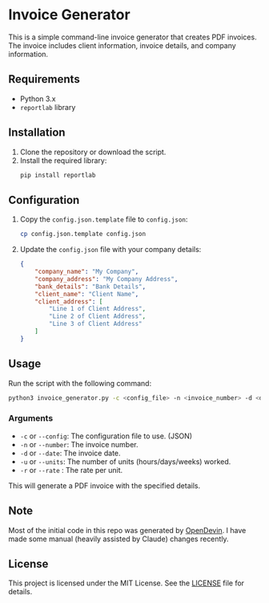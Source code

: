 # Invoice Generator

This is a simple command-line invoice generator that creates PDF invoices. The invoice includes client information, invoice details, and company information.

## Requirements

- Python 3.x
- `reportlab` library

## Installation

1. Clone the repository or download the script.
2. Install the required library:
   ```bash
   pip install reportlab
   ```

## Configuration

1. Copy the `config.json.template` file to `config.json`:
   ```bash
   cp config.json.template config.json
   ```

2. Update the `config.json` file with your company details:
   ```json
   {
       "company_name": "My Company",
       "company_address": "My Company Address",
       "bank_details": "Bank Details",
       "client_name": "Client Name",
       "client_address": [
           "Line 1 of Client Address",
           "Line 2 of Client Address",
           "Line 3 of Client Address"
       ]
   }
   ```

## Usage

Run the script with the following command:

```bash
python3 invoice_generator.py -c <config_file> -n <invoice_number> -d <date> -hr <hours> -r <rate>
```

### Arguments

- `-c` or `--config`: The configuration file to use. (JSON)
- `-n` or `--number`: The invoice number. 
- `-d` or `--date`: The invoice date.
- `-u` or `--units`: The number of units (hours/days/weeks) worked. 
- `-r` or `--rate` : The rate per unit.


This will generate a PDF invoice with the specified details.

## Note

Most of the initial code in this repo was generated by [OpenDevin](https://github.com/OpenDevin/OpenDevin). I have made some manual (heavily assisted by Claude) changes recently.

## License

This project is licensed under the MIT License. See the [LICENSE](LICENSE) file for details.
